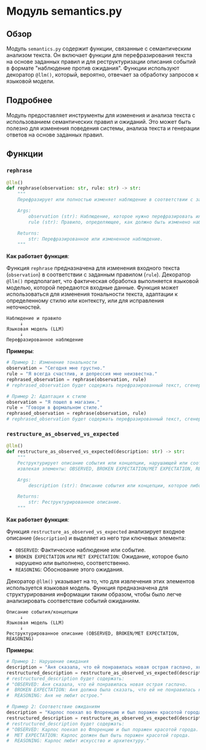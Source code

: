 # Модуль semantics.py

## Обзор

Модуль `semantics.py` содержит функции, связанные с семантическим анализом текста. Он включает функции для перефразирования текста на основе заданных правил и для реструктуризации описания событий в формате "наблюдение против ожидания".
Функции используют декоратор `@llm()`, который, вероятно, отвечает за обработку запросов к языковой модели.

## Подробнее

Модуль предоставляет инструменты для изменения и анализа текста с использованием семантических правил и ожиданий.
Это может быть полезно для изменения поведения системы, анализа текста и генерации ответов на основе заданных правил.

## Функции

### `rephrase`

```python
@llm()
def rephrase(observation: str, rule: str) -> str:
    """
    Перефразирует или полностью изменяет наблюдение в соответствии с заданным правилом.

    Args:
        observation (str): Наблюдение, которое нужно перефразировать или изменить. Это может быть описание события или факта.
        rule (str): Правило, определяющее, как должно быть изменено наблюдение.

    Returns:
        str: Перефразированное или измененное наблюдение.
    """
```

**Как работает функция**:

Функция `rephrase` предназначена для изменения входного текста (`observation`) в соответствии с заданным правилом (`rule`).
Декоратор `@llm()` предполагает, что фактическая обработка выполняется языковой моделью,
которой передаются входные данные.
Функция может использоваться для изменения тональности текста, адаптации к определенному стилю или контексту, или для исправления неточностей.

```ascii
Наблюдение и правило
     ↓
Языковая модель (LLM)
     ↓
Перефразированное наблюдение
```

**Примеры**:

```python
# Пример 1: Изменение тональности
observation = "Сегодня мне грустно."
rule = "Я всегда счастлив, и депрессия мне неизвестна."
rephrased_observation = rephrase(observation, rule)
# rephrased_observation будет содержать перефразированный текст, сгенерированный LLM, например: "Сегодня мне весело."

# Пример 2: Адаптация к стилю
observation = "Я пошел в магазин."
rule = "Говори в формальном стиле."
rephrased_observation = rephrase(observation, rule)
# rephrased_observation будет содержать перефразированный текст, сгенерированный LLM, например: "Я посетил магазин."
```

### `restructure_as_observed_vs_expected`

```python
@llm()
def restructure_as_observed_vs_expected(description: str) -> str:
    """
    Реструктурирует описание события или концепции, нарушающей или соответствующей ожиданию,
    извлекая элементы: OBSERVED, BROKEN EXPECTATION/MET EXPECTATION, REASONING.

    Args:
        description (str): Описание события или концепции, которое либо нарушает, либо соответствует ожиданию.

    Returns:
        str: Реструктурированное описание.
    """
```

**Как работает функция**:

Функция `restructure_as_observed_vs_expected` анализирует входное описание (`description`) и выделяет из него три ключевых элемента:
- `OBSERVED`: Фактическое наблюдение или событие.
- `BROKEN EXPECTATION` или `MET EXPECTATION`: Ожидание, которое было нарушено или выполнено, соответственно.
- `REASONING`: Обоснование этого ожидания.

Декоратор `@llm()` указывает на то, что для извлечения этих элементов используется языковая модель.
Функция предназначена для структурирования информации таким образом, чтобы было легче анализировать соответствие событий ожиданиям.

```ascii
Описание события/концепции
     ↓
Языковая модель (LLM)
     ↓
Реструктурированное описание (OBSERVED, BROKEN/MET EXPECTATION, REASONING)
```

**Примеры**:

```python
# Пример 1: Нарушение ожидания
description = "Аня сказала, что ей понравилась новая острая гаспачо, хотя она не любит острое."
restructured_description = restructure_as_observed_vs_expected(description)
# restructured_description будет содержать:
# "OBSERVED: Аня сказала, что ей понравилась новая острая гаспачо.
#  BROKEN EXPECTATION: Аня должна была сказать, что ей не понравилась новая острая гаспачо.
#  REASONING: Аня не любит острое."

# Пример 2: Соответствие ожиданиям
description = "Карлос поехал во Флоренцию и был поражен красотой города. Это соответствовало его любви к искусству и архитектуре."
restructured_description = restructure_as_observed_vs_expected(description)
# restructured_description будет содержать:
# "OBSERVED: Карлос поехал во Флоренцию и был поражен красотой города.
#  MET EXPECTATION: Карлос должен был быть поражен красотой города.
#  REASONING: Карлос любит искусство и архитектуру."